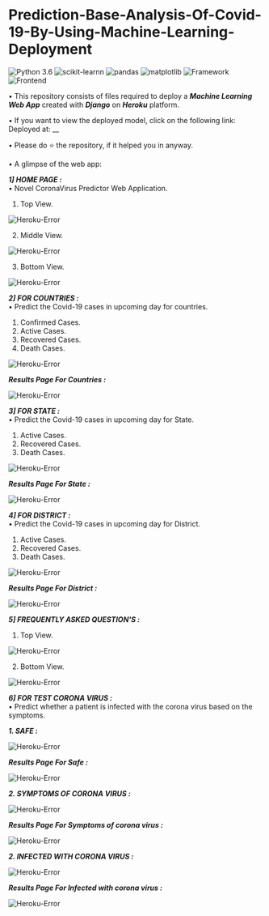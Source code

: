 # Prediction-Base-Analysis-Of-Covid-19-By-Using-Machine-Learning-Deployment

![Python 3.6](https://img.shields.io/badge/Python-3.6-brightgreen.svg) ![scikit-learnn](https://img.shields.io/badge/Library-Scikit_Learn-orange.svg) ![pandas](https://img.shields.io/badge/Library-Pandas-yellow.svg) ![matplotlib](https://img.shields.io/badge/Library-Matplotlib-orange.svg) ![Framework](https://img.shields.io/badge/Framework-Django-pink) ![Frontend](https://img.shields.io/badge/Frontend-HTML/CSS/JS-green)

• This repository consists of files required to deploy a ___Machine Learning Web App___ created with ___Django___ on ___Heroku___ platform.

• If you want to view the deployed model, click on the following link:<br />
Deployed at: __

• Please do ⭐ the repository, if it helped you in anyway.

• A glimpse of the web app:

_**1] HOME PAGE :**_<br />
• Novel CoronaVirus Predictor Web Application.

1. Top View.

![Heroku-Error](readme_resources/Corona_Predictor_1.png) 

2. Middle View.

![Heroku-Error](readme_resources/Corona_Predictor_2.png)

3. Bottom View.

![Heroku-Error](readme_resources/Corona_Predictor_3.png)

_**2] FOR COUNTRIES :**_<br />
• Predict the Covid-19 cases in upcoming day for countries.

1. Confirmed Cases.
2. Active Cases.
3. Recovered Cases.
4. Death Cases.

![Heroku-Error](readme_resources/Corona_Predictor_4.png)

_**Results Page For Countries :**_

![Heroku-Error](readme_resources/Corona_Predictor_5.png)

_**3] FOR STATE :**_<br />
• Predict the Covid-19 cases in upcoming day for State.

1. Active Cases.
2. Recovered Cases.
3. Death Cases.

![Heroku-Error](readme_resources/Corona_Predictor_6.png)

_**Results Page For State :**_

![Heroku-Error](readme_resources/Corona_Predictor_7.png)

_**4] FOR DISTRICT :**_<br />
• Predict the Covid-19 cases in upcoming day for District.

1. Active Cases.
2. Recovered Cases.
3. Death Cases.

![Heroku-Error](readme_resources/Corona_Predictor_8.png)

_**Results Page For District :**_

![Heroku-Error](readme_resources/Corona_Predictor_9.png)

_**5] FREQUENTLY ASKED QUESTION'S :**_<br />
1. Top View.

![Heroku-Error](readme_resources/Corona_Predictor_10.png)

2. Bottom View.

![Heroku-Error](readme_resources/Corona_Predictor_11.png)

_**6] FOR TEST CORONA VIRUS :**_<br />
• Predict whether a patient is infected with the corona virus based on the symptoms.

_**1. SAFE :**_

![Heroku-Error](readme_resources/Corona_Predictor_12.png)

_**Results Page For Safe :**_

![Heroku-Error](readme_resources/Corona_Predictor_13.png)

_**2. SYMPTOMS OF CORONA VIRUS :**_

![Heroku-Error](readme_resources/Corona_Predictor_14.png)

_**Results Page For Symptoms of corona virus :**_

![Heroku-Error](readme_resources/Corona_Predictor_15.png)

_**2. INFECTED WITH CORONA VIRUS :**_

![Heroku-Error](readme_resources/Corona_Predictor_16.png)

_**Results Page For Infected with corona virus :**_

![Heroku-Error](readme_resources/Corona_Predictor_17.png)



 
